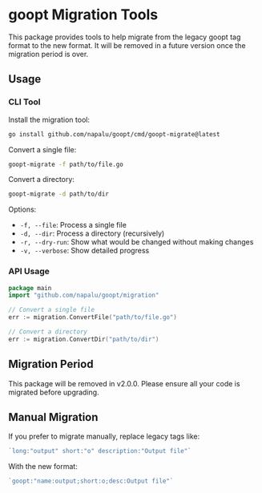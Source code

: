 # goopt Migration Tools

This package provides tools to help migrate from the legacy goopt tag format to the new format.
It will be removed in a future version once the migration period is over.

## Usage

### CLI Tool

Install the migration tool:
```bash
go install github.com/napalu/goopt/cmd/goopt-migrate@latest
```

Convert a single file:
```bash
goopt-migrate -f path/to/file.go
```

Convert a directory:
```bash
goopt-migrate -d path/to/dir
```

Options:
- `-f, --file`: Process a single file
- `-d, --dir`: Process a directory (recursively)
- `-r, --dry-run`: Show what would be changed without making changes
- `-v, --verbose`: Show detailed progress

### API Usage

```go
package main
import "github.com/napalu/goopt/migration"

// Convert a single file
err := migration.ConvertFile("path/to/file.go")

// Convert a directory
err := migration.ConvertDir("path/to/dir")
```

## Migration Period

This package will be removed in v2.0.0. Please ensure all your code is migrated before upgrading.

## Manual Migration

If you prefer to migrate manually, replace legacy tags like:
```go
`long:"output" short:"o" description:"Output file"`
```

With the new format:
```go
`goopt:"name:output;short:o;desc:Output file"`
```